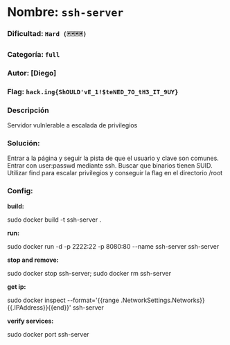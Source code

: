 # Nombre: `ssh-server`
### Dificultad: `Hard (🃏🃏🃏🃏)`
### Categoría: `full`
### Autor: [Diego]
### Flag: `hack.ing{ShOULD'vE_1!$teNED_7O_tH3_IT_9UY}`


### Descripción
Servidor vulnlerable a escalada de privilegios

### Solución:
Entrar a la página y seguir la pista de que el usuario y clave son comunes. Entrar con user:passwd mediante ssh. Buscar que binarios tienen SUID. Utilizar find para escalar privilegios y conseguir la flag en el directorio /root

### Config:

**build:**

sudo docker build -t ssh-server .

**run:**

sudo docker run -d -p 2222:22 -p 8080:80 --name ssh-server ssh-server

**stop and remove:**

sudo docker stop ssh-server; sudo docker rm ssh-server 

**get ip:**

sudo docker inspect --format='{{range .NetworkSettings.Networks}}{{.IPAddress}}{{end}}' ssh-server

**verify services:**

sudo docker port ssh-server

